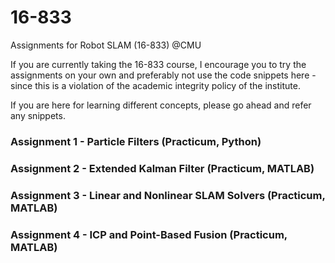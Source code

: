 # 16-833
Assignments for Robot SLAM (16-833) @CMU 

If you are currently taking the 16-833 course, I encourage you to try the assignments on your own and preferably not use the code snippets here - since this is a violation of the academic integrity policy of the institute.

If you are here for learning different concepts, please go ahead and refer any snippets.

### Assignment 1 - Particle Filters (Practicum, Python)
### Assignment 2 - Extended Kalman Filter (Practicum, MATLAB)
### Assignment 3 - Linear and Nonlinear SLAM Solvers (Practicum, MATLAB)
### Assignment 4 - ICP and Point-Based Fusion (Practicum, MATLAB)
